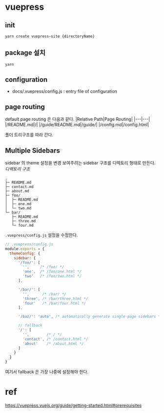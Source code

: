 # vuepress

## init
```bash
yarn create vuepress-site {directoryName}
```

## package 설치
```bash
yarn
```

## configuration
- docs/.vuepress/config.js : entry file of configuration

## page routing
default page routing 은 다음과 같다.
|Relative Path|Page Routing|
|---|---|
|/README.md|/|
|/guide/README.md|/guide/|
|/config.md|/config.html|

폴더 트리구조를 따라 간다.

## Multiple Sidebars
sidebar 의 theme 설정을 변경
보여주려는 sidebar 구조를 디렉토리 형태로 만든다.
*디렉토리 구조*
```
.
├─ README.md
├─ contact.md
├─ about.md
├─ foo/
│  ├─ README.md
│  ├─ one.md
│  └─ two.md
└─ bar/
   ├─ README.md
   ├─ three.md
   └─ four.md
```
`.vuepress/config.js` 설정을 수정한다.
```js
// .vuepress/config.js
module.exports = {
  themeConfig: {
    sidebar: {
      '/foo/': [
        '',     /* /foo/ */
        'one',  /* /foo/one.html */
        'two'   /* /foo/two.html */
      ],

      '/bar/': [
        '',      /* /bar/ */
        'three', /* /bar/three.html */
        'four'   /* /bar/four.html */
      ],

      '/baz/': 'auto', /* automatically generate single-page sidebars */

      // fallback
      '/': [
        '',        /* / */
        'contact', /* /contact.html */
        'about'    /* /about.html */
      ]
    }
  }
}
```
여기서 fallback 은 가장 나중에 설정해야 한다.


# ref
https://vuepress.vuejs.org/guide/getting-started.html#prerequisites